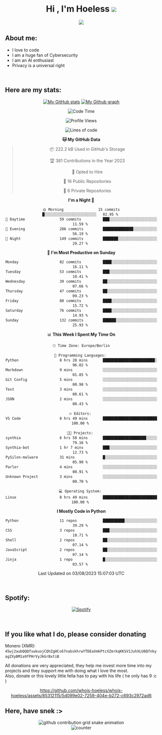 <h1 align="center">Hi , I'm Hoeless <img src="https://media.giphy.com/media/hvRJCLFzcasrR4ia7z/giphy.gif" width="35"></h1>
<p align="center">
  <a href="https://github.com/whois-hoeless"><img src="https://readme-typing-svg.demolab.com?font=Roboto+Mono&weight=300&size=28&duration=4000&pause=100&color=C109F7&center=true&vCenter=true&width=580&height=127&lines=I'm+a+programmer;I'm+an+AI+enthusiast;I'm+a+big+fan+of+Neural+Networks;I'm+interested+in+Computer+Science;I+love+Cybersecurity;By+the+way+I+use+Arch+%F0%9F%92%80"></a>
</p>

## About me:

- I love to code
- I am a huge fan of Cybersecurity
- I am an AI enthusiast
- Privacy is a universal right

<br>

## Here are my stats:

<div align="center">
    
 [![My GitHub stats](https://github-readme-stats.vercel.app/api?username=whois-hoeless&count_private=true&show_icons=true&theme=radical)](https://github.com/whois-hoeless)
 [![My Github graph](http://github-profile-summary-cards.vercel.app/api/cards/profile-details?username=whois-hoeless&theme=radical)](https://github.com/whois-hoeless)

<!--START_SECTION:waka-->
![Code Time](http://img.shields.io/badge/Code%20Time-90%20hrs%2021%20mins-blue)

![Profile Views](http://img.shields.io/badge/Profile%20Views-5-blue)

![Lines of code](https://img.shields.io/badge/From%20Hello%20World%20I%27ve%20Written-35.7%20thousand%20lines%20of%20code-blue)

**🐱 My GitHub Data** 

> 📦 222.2 kB Used in GitHub's Storage 
 > 
> 🏆 381 Contributions in the Year 2023
 > 
> 💼 Opted to Hire
 > 
> 📜 16 Public Repositories 
 > 
> 🔑 6 Private Repositories 
 > 
**I'm a Night 🦉** 

```text
🌞 Morning                15 commits          █░░░░░░░░░░░░░░░░░░░░░░░░   02.95 % 
🌆 Daytime                59 commits          ███░░░░░░░░░░░░░░░░░░░░░░   11.59 % 
🌃 Evening                286 commits         ██████████████░░░░░░░░░░░   56.19 % 
🌙 Night                  149 commits         ███████░░░░░░░░░░░░░░░░░░   29.27 % 
```
📅 **I'm Most Productive on Sunday** 

```text
Monday                   82 commits          ████░░░░░░░░░░░░░░░░░░░░░   16.11 % 
Tuesday                  53 commits          ███░░░░░░░░░░░░░░░░░░░░░░   10.41 % 
Wednesday                39 commits          ██░░░░░░░░░░░░░░░░░░░░░░░   07.66 % 
Thursday                 47 commits          ██░░░░░░░░░░░░░░░░░░░░░░░   09.23 % 
Friday                   80 commits          ████░░░░░░░░░░░░░░░░░░░░░   15.72 % 
Saturday                 76 commits          ████░░░░░░░░░░░░░░░░░░░░░   14.93 % 
Sunday                   132 commits         ██████░░░░░░░░░░░░░░░░░░░   25.93 % 
```


📊 **This Week I Spent My Time On** 

```text
🕑︎ Time Zone: Europe/Berlin

💬 Programming Languages: 
Python                   8 hrs 28 mins       ████████████████████████░   96.02 % 
Markdown                 9 mins              ░░░░░░░░░░░░░░░░░░░░░░░░░   01.85 % 
Git Config               5 mins              ░░░░░░░░░░░░░░░░░░░░░░░░░   00.98 % 
Text                     3 mins              ░░░░░░░░░░░░░░░░░░░░░░░░░   00.61 % 
JSON                     2 mins              ░░░░░░░░░░░░░░░░░░░░░░░░░   00.43 % 

🔥 Editors: 
VS Code                  8 hrs 49 mins       █████████████████████████   100.00 % 

🐱‍💻 Projects: 
synthia                  6 hrs 58 mins       ████████████████████░░░░░   79.16 % 
Synthia-bot              1 hr 7 mins         ███░░░░░░░░░░░░░░░░░░░░░░   12.73 % 
PySilon-malware          31 mins             █░░░░░░░░░░░░░░░░░░░░░░░░   05.90 % 
Parlor                   4 mins              ░░░░░░░░░░░░░░░░░░░░░░░░░   00.91 % 
Unknown Project          3 mins              ░░░░░░░░░░░░░░░░░░░░░░░░░   00.70 % 

💻 Operating System: 
Linux                    8 hrs 49 mins       █████████████████████████   100.00 % 
```

**I Mostly Code in Python** 

```text
Python                   11 repos            ██████████░░░░░░░░░░░░░░░   39.29 % 
CSS                      3 repos             ███░░░░░░░░░░░░░░░░░░░░░░   10.71 % 
Shell                    2 repos             ██░░░░░░░░░░░░░░░░░░░░░░░   07.14 % 
JavaScript               2 repos             ██░░░░░░░░░░░░░░░░░░░░░░░   07.14 % 
Jinja                    1 repo              █░░░░░░░░░░░░░░░░░░░░░░░░   03.57 % 
```




 Last Updated on 03/08/2023 15:07:03 UTC
<!--END_SECTION:waka-->
</div>
<br>

## Spotify:

<div align="center">

[![Spotify](https://whois-hoeless.vercel.app/api/spotify?background_color=0d1117&border_color=090d13)](https://open.spotify.com/user/heanchenhorst)
</div>

<br>

## If you like what I do, please consider donating

Monero (XMR): ```45wj2aubQQQfswkuojCQhZgHCs67nabskhrwYTDEaVmkPtcXZmrkqKKSV1JuhXLU8QfnkyagZXyBM1a9fPHrVyJkGrBxtiB```

All donations are very appreciated, they help me invest more time into my projects and they support me with doing what I love the most.  
Also, donate or this lovely little fella has to pay with his life (  he only has 9 :c  )

<div align="center">


https://github.com/whois-hoeless/whois-hoeless/assets/85312115/5d099e02-7258-404e-b272-c693c2972ad6


</div>

## Here, have snek :>
<div align="center">
<picture>
  <source media="(prefers-color-scheme: dark)" srcset="https://raw.githubusercontent.com/whois-hoeless/whois-hoeless/output/github-contribution-grid-snake-dark.svg">
  <source media="(prefers-color-scheme: light)" srcset="https://raw.githubusercontent.com/whois-hoeless/whois-hoeless/output/github-contribution-grid-snake.svg">
  <img alt="github contribution grid snake animation" src="https://raw.githubusercontent.com/whois-hoeless/whois-hoeless/output/github-contribution-grid-snake.svg">
</div>

<div align="center">
  <img src="https://moe-counter.glitch.me/get/@hoeless_count?theme=rule34" alt="counter" />
</div>
